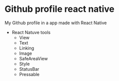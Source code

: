 # Github profile react native

My Github profile in a app made with React Native

- React Natuve tools
  - View
  - Text
  - Linking
  - Image
  - SafeAreaView
  - Style
  - StatusBar
  - Pressable
  
